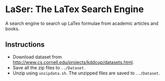 # LaSer: The LaTex Search Engine
A search engine to search up LaTex formulae from academic articles and books.

Instructions
------------
* Download dataset from http://www.cs.cornell.edu/projects/kddcup/datasets.html.
* Save all the zip files to ```../Dataset```.
* Unzip using ```unzipdata.sh```. The unzipped files are saved to ```../Dataset```.
